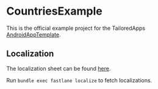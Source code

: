 # CountriesExample

This is the official example project for the TailoredApps [AndroidAppTemplate](https://github.com/tailoredmedia/AndroidAppTemplate).

## Localization

The localization sheet can be found [here](https://docs.google.com/spreadsheets/d/1HiBLTS3iMO3OmViqPNusDa32kdAIQpXdmVMWirgyP9Q/edit#gid=444304324).

Run `bundle exec fastlane localize` to fetch localizations.
